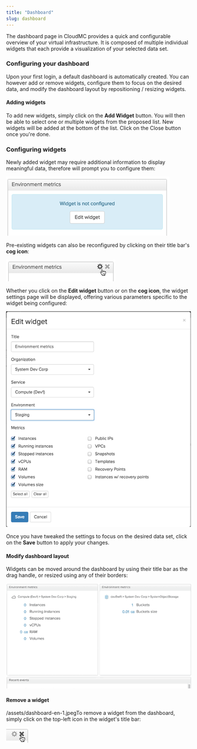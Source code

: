 ```yaml
---
title: "Dashboard"
slug: dashboard
---
```



The dashboard page in CloudMC provides a quick and configurable overview of your virtual infrastructure. It is composed of multiple individual widgets that each provide a visualization of your selected data set.

### Configuring your dashboard

Upon your first login, a default dashboard is automatically created. You can however add or remove widgets, configure them to focus on the desired data, and modify the dashboard layout by repositioning / resizing widgets.

#### Adding widgets

To add new widgets, simply click on the **Add Widget** button. You will then be able to select one or multiple widgets from the proposed list. New widgets will be added at the bottom of the list. Click on the Close button once you're done.

### Configuring widgets

Newly added widget may require additional information to display meaningful data, therefore will prompt you to configure them:

![Widget not configured](/assets/dashboard-en-1.jpeg)

Pre-existing widgets can also be reconfigured by clicking on their title bar's **cog icon**:

![Cog icon](/assets/dashboard-en-2.jpeg)

Whether you click on the **Edit widget** button or on the **cog icon**, the widget settings page will be displayed, offering various parameters specific to the widget being configured:

![Edit widget](/assets/dashboard-en-3.jpeg)

Once you have tweaked the settings to focus on the desired data set, click on the **Save** button to apply your changes.

#### Modify dashboard layout

Widgets can be moved around the dashboard by using their title bar as the drag handle, or resized using any of their borders:

![Moving widgets](/assets/dashboard-en-4.gif)

#### Remove a widget

/assets/dashboard-en-1.jpegTo remove a widget from the dashboard, simply click on the top-left icon in the widget's title bar:

![Close button](/assets/dashboard-en-5.jpeg)
